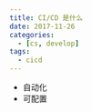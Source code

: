 ```yaml
---
title: CI/CD 是什么
date: 2017-11-26
categories:
  - [cs, develop]
tags:
  - cicd
---
```


- 自动化
- 可配置
